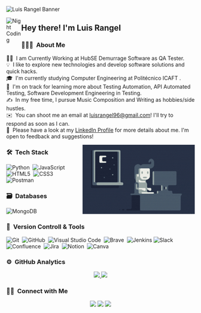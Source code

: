 
![Luis Rangel Banner](https://media.licdn.com/dms/image/v2/D5616AQFM2y9SzmPAAA/profile-displaybackgroundimage-shrink_350_1400/profile-displaybackgroundimage-shrink_350_1400/0/1718317050070?e=1756339200&v=beta&t=iKm4-tOHESY9BZEnaxd8nXYBae9NRDu7w9SAR69X430)

<img alt="Night Coding" src="./assets/Hand%20Wave.gif" width='40' align="left"/><h2 align="left">Hey there! I'm Luis Rangel </h2>

<!-- ## 👋 &nbsp;Hey there! I'm Luis Rangel -->

### 👨🏻‍💻 &nbsp;About Me

👨‍💻 &nbsp;I am Currently Working at HubSE Demurrage Software as QA Tester.\
💡 &nbsp;I like to explore new technologies and develop software solutions and quick hacks.\
🎓 &nbsp;I'm currently studying Computer Engineering at Politécnico ICAFT .\
🌱 &nbsp;I'm on track for learning more about Testing Automation, API Automated Testing, Software Development Engineering in Testing.\
✍️ &nbsp;In my free time, I pursue Music Composition and Writing as hobbies/side hustles.\
✉️ &nbsp;You can shoot me an email at luisrangel96@gmail.com! I'll try to respond as soon as I can.\
📄 &nbsp;Please have a look at my [LinkedIn Profile](https://www.linkedin.com/in/luisrangeld/en/) for more details about me. I'm open to feedback and suggestions!


<img alt="Night Coding" src="https://raw.githubusercontent.com/AVS1508/AVS1508/master/assets/Night-Coding.gif" align="right"/>

### 🛠 &nbsp;Tech Stack

![Python](https://img.shields.io/badge/python-3670A0?style=for-the-badge&logo=python&logoColor=ffdd54)&nbsp;
![JavaScript](https://img.shields.io/badge/javascript-%23323330.svg?style=for-the-badge&logo=javascript&logoColor=%23F7DF1E)&nbsp;
![HTML5](https://img.shields.io/badge/html5-%23E34F26.svg?style=for-the-badge&logo=html5&logoColor=white)&nbsp;
![CSS3](https://img.shields.io/badge/css3-%231572B6.svg?style=for-the-badge&logo=css3&logoColor=white)&nbsp;
![Postman](https://img.shields.io/badge/Postman-FF6C37?style=for-the-badge&logo=postman&logoColor=white)&nbsp;

### 🗃 &nbsp;Databases

![MongoDB](https://img.shields.io/badge/MongoDB-%234ea94b.svg?style=for-the-badge&logo=mongodb&logoColor=white)&nbsp;


### 🧰 &nbsp;Version Controll & Tools 

![Git](https://img.shields.io/badge/git-%23F05033.svg?style=for-the-badge&logo=git&logoColor=white)&nbsp;
![GitHub](https://img.shields.io/badge/github-%23121011.svg?style=for-the-badge&logo=github&logoColor=white)&nbsp;
![Visual Studio Code](https://img.shields.io/badge/Visual%20Studio%20Code-0078d7.svg?style=for-the-badge&logo=visual-studio-code&logoColor=white)&nbsp;
![Brave](https://img.shields.io/badge/Brave-FB542B?style=for-the-badge&logo=Brave&logoColor=white)&nbsp;
![Jenkins](https://img.shields.io/badge/jenkins-%232C5263.svg?style=for-the-badge&logo=jenkins&logoColor=white)
![Slack](https://img.shields.io/badge/Slack-4A154B?style=for-the-badge&logo=slack&logoColor=white)&nbsp;
![Confluence](https://img.shields.io/badge/confluence-%23172BF4.svg?style=for-the-badge&logo=confluence&logoColor=white)&nbsp;
![Jira](https://img.shields.io/badge/jira-%230A0FFF.svg?style=for-the-badge&logo=jira&logoColor=white)&nbsp;
![Notion](https://img.shields.io/badge/Notion-%23000000.svg?style=for-the-badge&logo=notion&logoColor=white)&nbsp;
![Canva](https://img.shields.io/badge/Canva-%2300C4CC.svg?style=for-the-badge&logo=Canva&logoColor=white)&nbsp;

### ⚙️ &nbsp;GitHub Analytics

<p align="center">
  <a href="https://github.com/luisrangeld">
    <img height="180em" src="https://github-readme-stats-eight-theta.vercel.app/api?username=luisrangeld&show_icons=true&theme=algolia&include_all_commits=true&count_private=true"/>
  </a>
  <a href="https://github.com/luisrangeld">
    <img height="180em" src="https://github-readme-stats-eight-theta.vercel.app/api/top-langs/?username=luisrangeld&layout=compact&langs_count=8&theme=algolia"/>
  </a>
</p>

### 🤝🏻 &nbsp;Connect with Me

<p align="center">
<a href="https://www.linkedin.com/in/luisrangeld/en/"><img src="https://img.shields.io/badge/-Luis%20Enrique%20Rangel%20Díaz-0077B5?style=flat&logo=Linkedin&logoColor=white"/></a>
<a href="mailto:luisrangel96@gmail.com"><img src="https://img.shields.io/badge/-Luis%20Rangel-D14836?style=flat&logo=Gmail&logoColor=white"/></a>
<a href="https://www.instagram.com/luisrangeld/"><img src="https://img.shields.io/badge/-luisrangeld-E4405F?style=flat&logo=Instagram&logoColor=white"/></a>
</p>

<!--
**luisrangeld/luisrangeld** is a ✨ _special_ ✨ repository because its `README.md` (this file) appears on your GitHub profile.

Here are some ideas to get you started:

- 🔭 I’m currently working on ...
- 🌱 I’m currently learning ...
- 👯 I’m looking to collaborate on ...
- 🤔 I’m looking for help with ...
- 💬 Ask me about ...
- 📫 How to reach me: ...
- 😄 Pronouns: ...
- ⚡ Fun fact: ...
-->
